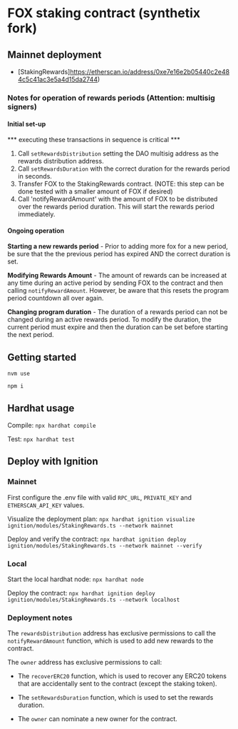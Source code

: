 # FOX staking contract (synthetix fork)

## Mainnet deployment

- [StakingRewards]https://etherscan.io/address/0xe7e16e2b05440c2e484c5c41ac3e5a4d15da2744)

### Notes for operation of rewards periods (Attention: multisig signers)

#### Initial set-up

*** executing these transactions in sequence is critical ***

1. Call `setRewardsDistribution` setting the DAO multisig address as the rewards distribution address.
2. Call `setRewardsDuration` with the correct duration for the rewards period in seconds. 
3. Transfer FOX to the StakingRewards contract. (NOTE: this step can be done tested with a smaller amount of FOX if desired)
4. Call 'notifyRewardAmount' with the amount of FOX to be distributed over the rewards period duration. This will start the rewards period immediately. 

#### Ongoing operation

**Starting a new rewards period** - Prior to adding more fox for a new period, be sure that the the previous period has expired AND the correct duration is set.

**Modifying Rewards Amount** - The amount of rewards can be increased at any time during an active period by sending FOX to the contract and then calling `notifyRewardAmount`. However, be aware that this resets the program period countdown all over again.

**Changing program duration** - The duration of a rewards period can not be changed during an active rewards period.  To modify the duration, the current period must expire and then the duration can be set before starting the next period.


## Getting started

`nvm use`

`npm i`

## Hardhat usage

Compile: `npx hardhat compile`

Test: `npx hardhat test`

## Deploy with Ignition

### Mainnet

First configure the .env file with valid `RPC_URL`, `PRIVATE_KEY` and `ETHERSCAN_API_KEY` values.

Visualize the deployment plan: `npx hardhat ignition visualize ignition/modules/StakingRewards.ts --network mainnet`

Deploy and verify the contract: `npx hardhat ignition deploy ignition/modules/StakingRewards.ts --network mainnet --verify`

### Local

Start the local hardhat node: `npx hardhat node`

Deploy the contract: `npx hardhat ignition deploy ignition/modules/StakingRewards.ts --network localhost`

### Deployment notes

The `rewardsDistribution` address has exclusive permissions to call the `notifyRewardAmount` function, which is used to add new rewards to the contract.

The `owner` address has exclusive permissions to call:

- The `recoverERC20` function, which is used to recover any ERC20 tokens that are accidentally sent to the contract (except the staking token).

- The `setRewardsDuration` function, which is used to set the rewards duration.

- The `owner` can nominate a new owner for the contract.
